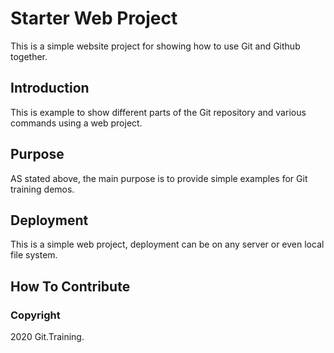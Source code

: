 # Starter Web Project

This is a simple website project for showing how to use Git and Github together.
## Introduction

This is example to show different parts of the Git repository and various commands using a web project.

## Purpose

AS stated above, the main purpose is to provide simple examples for Git training demos.

## Deployment

This is a simple web project, deployment can be on any server or even local file system.

## How To Contribute


### Copyright

2020 Git.Training.
